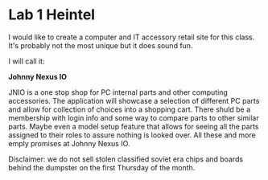 <h1> Lab 1 Heintel </h1>

I would like to create a computer and IT accessory retail site for this class. 
It's probably not the most unique but it does sound fun.

I will call it:

<b>Johnny Nexus IO</b>

JNIO is a one stop shop for PC internal parts and other computing accessories. The application will showcase a selection of
different PC parts and allow for collection of choices into a shopping cart. There shuld be a membership with login info and
some way to compare parts to other similar parts. Maybe even a model setup feature that allows for seeing all the parts
assigned to their roles to assure nothing is looked over. All these and more emply promises at Johnny Nexus IO.

Disclaimer: we do not sell stolen classified soviet era chips and boards behind the dumpster on the first Thursday of the
month.
